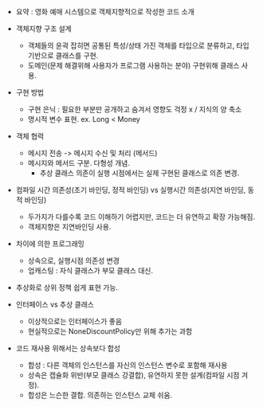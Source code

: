 * 요약 : 영화 예매 시스템으로 객체지향적으로 작성한 코드 소개

* 객체지향 구조 설계
	* 객체들의 윤곽 잡히면 공통된 특성/상태 가진 객체를 타입으로 분류하고, 타입 기반으로 클래스를 구현.
	* 도메인(문제 해결위해 사용자가 프로그램 사용하는 분야) 구현위해 클래스 사용.

* 구현 방법
	* 구현 은닉 : 필요한 부분만 공개하고 숨겨서 영향도 걱정 x / 지식의 양 축소
	* 명시적 변수 표현. ex. Long < Money

* 객체 협력
	* 메시지 전송 -> 메시지 수신 및 처리 (메서드)
	* 메시지와 메서드 구분. 다형성 개념.
		* 추상 클래스 의존이 실행 시점에서는 실제 구현된 클래스로 의존 변경.

* 컴파일 시간 의존성(초기 바인딩, 정적 바인딩) vs 실행시간 의존성(지연 바인딩, 동적 바인딩)
	* 두가지가 다를수록 코드 이해하기 어렵지만, 코드는 더 유연하고 확장 가능해짐.
	* 객체지향은 지연바인딩 사용.

* 차이에 의한 프로그래밍
	* 상속으로, 실행시점 의존성 변경
	* 업캐스팅 : 자식 클래스가 부모 클래스 대신.

* 추상화로 상위 정책 쉽게 표현 가능.

* 인터페이스 vs 추상 클래스
	* 이상적으로는 인터페이스가 좋음
	* 현실적으로는 NoneDiscountPolicy만 위해 추가는 과함

* 코드 재사용 위해서는 상속보다 합성
	* 합성 : 다른 객체의 인스턴스를 자신의 인스턴스 변수로 포함해 재사용
	* 상속은 캡슐화 위반(부모 클래스 강결합), 유연하지 못한 설계(컴파일 시점 겨정).
	* 합성은 느슨한 결합. 의존하는 인스턴스 교체 쉬움.
